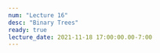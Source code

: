 ```yaml
---
num: "Lecture 16"
desc: "Binary Trees"
ready: true
lecture_date: 2021-11-18 17:00:00.00-7:00
---
```

